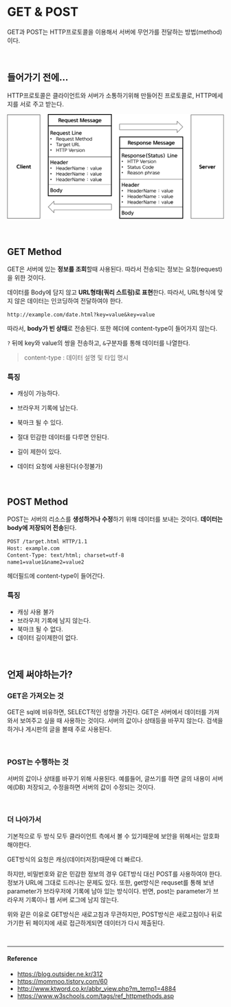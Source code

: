 # GET & POST

GET과 POST는 HTTP프로토콜을 이용해서 서버에 무언가를 전달하는 방법(method)이다.

<br/>

## 들어가기 전에...

HTTP프로토콜은 클라이언트와 서버가 소통하기위해 만들어진 프로토콜로, HTTP메세지를 서로 주고 받는다.

![get&post](/assets/images/get&post.png)

<br/>

## GET Method

GET은 서버에 있는 **정보를 조회**할때 사용된다. 따라서 전송되는 정보는 요청(request)을 위한 것이다.

데이터를 Body에 담지 않고 **URL형태(쿼리 스트링)로 표현**한다. 따라서, URL형식에 맞지 않은 데이터는 인코딩하여 전달하여야 한다.

```
http://example.com/date.html?key=value&key=value
```

따라서, **body가 빈 상태**로 전송된다. 또한 헤더에 content-type이 들어가지 않는다. 

`?` 뒤에 key와 value의 쌍을 전송하고, `&`구분자를 통해 데이터를 나열한다.

> content-type : 데이터 설명 및 타입 명시

### 특징

* 캐싱이 가능하다.

* 브라우저 기록에 남는다.

* 북마크 될 수 있다.

* 절대  민감한 데이터를 다루면 안된다.

* 길이 제한이 있다.

* 데이터 요청에 사용된다(수정불가)

<br/>

## POST Method

POST는 서버의 리소스를 **생성하거나 수정**하기 위해 데이터를 보내는 것이다. **데이터는 body에 저장되어 전송**된다.

```
POST /target.html HTTP/1.1
Host: example.com
Content-Type: text/html; charset=utf-8
name1=value1&name2=value2
```

헤더필드에 content-type이 들어간다.

### 특징

* 캐싱 사용 불가
* 브라우저 기록에 남지 않는다.
* 북마크 될 수 없다.
* 데이터 길이제한이 없다.

<br/>

## 언제 써야하는가?

### GET은 가져오는 것

GET은 sql에 비유하면, SELECT적인 성향을 가진다. GET은 서버에서 데이터를 가져와서 보여주고 싶을 때 사용하는 것이다. 서버의 값이나 상태등을 바꾸지 않는다. 검색을 하거나 게시판의 글을 볼때 주로 사용된다.

<br/>

### POST는 수행하는 것

서버의 값이나 상태를 바꾸기 위해 사용된다. 예를들어, 글쓰기를 하면 글의 내용이 서버에(DB) 저장되고, 수정을하면 서버의 값이 수정되는 것이다.

<br/>

### 더 나아가서

기본적으로 두 방식 모두 클라이언트 측에서 볼 수 있기때문에 보안을 위해서는 암호화 해야한다.

GET방식의 요청은 캐싱(데이터저장)때문에 더 빠르다.

하지만, 비밀번호와 같은 민감한 정보의 경우 GET방식 대신 POST를 사용하여야 한다. 정보가 URL에 그대로 드러나는 문제도 있다. 또한, get방식은 requset를 통해 보낸 parameter가 브라우저에 기록에 남아 있는 방식이다. 반면, post는 parameter가 브라우저 기록이나 웹 서버 로그에 남지 않는다.

위와 같은 이유로 GET방식은 새로고침과 무관하지만, POST방식은 새로고침이나 뒤로가기한 뒤 페이지에 새로 접근하게되면 데이터가 다시 제출된다.

<br/>

------

#### Reference

* <https://blog.outsider.ne.kr/312>
* <https://mommoo.tistory.com/60>
* <http://www.ktword.co.kr/abbr_view.php?m_temp1=4884>
* <https://www.w3schools.com/tags/ref_httpmethods.asp>
